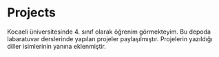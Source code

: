 # Projects
Kocaeli üniversitesinde 4. sınıf olarak öğrenim görmekteyim.
Bu depoda labaratuvar derslerinde yapılan projeler paylaşılmıştır.
Projelerin yazıldığı diller isimlerinin yanına eklenmiştir.
